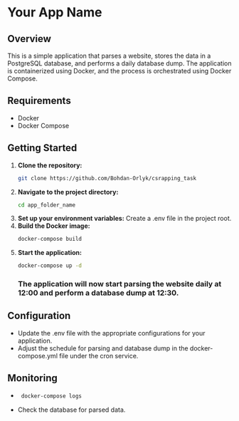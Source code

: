 # Your App Name

## Overview

This is a simple application that parses a website, stores the data in a PostgreSQL database, and performs a daily database dump. The application is containerized using Docker, and the process is orchestrated using Docker Compose.

## Requirements

- Docker
- Docker Compose

## Getting Started

1. **Clone the repository:**
   ```bash
   git clone https://github.com/Bohdan-Orlyk/csrapping_task

2. **Navigate to the project directory:**
   ```bash 
   cd app_folder_name
   
3. **Set up your environment variables:**
   Create a .env file in the project root.
4. **Build the Docker image:**
   ```bash 
   docker-compose build

5. **Start the application:**
   ```bash 
   docker-compose up -d
   ```
   ### The application will now start parsing the website daily at 12:00 and perform a database dump at 12:30.

## Configuration
- Update the .env file with the appropriate configurations for your application. 
- Adjust the schedule for parsing and database dump in the docker-compose.yml file under the cron service.

## Monitoring 
- ```bash 
   docker-compose logs
   ```
- Check the database for parsed data.